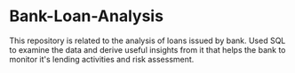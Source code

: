 # Bank-Loan-Analysis
This repository is related to the analysis of loans issued by bank. Used SQL to examine the data and derive useful insights from it that helps the bank to monitor it's lending activities and risk assessment.
